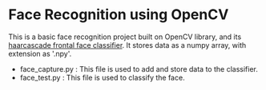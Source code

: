 # Face Recognition using OpenCV
This is a basic face recognition project built on OpenCV library, and its [haarcascade frontal face classifier](https://github.com/opencv/opencv/blob/master/data/haarcascades/haarcascade_frontalface_default.xml). It stores data as a numpy array, with extension as '.npy'. 

- face_capture.py : This file is used to add and store data to the classifier.
- face_test.py : This file is used to classify the face. 
